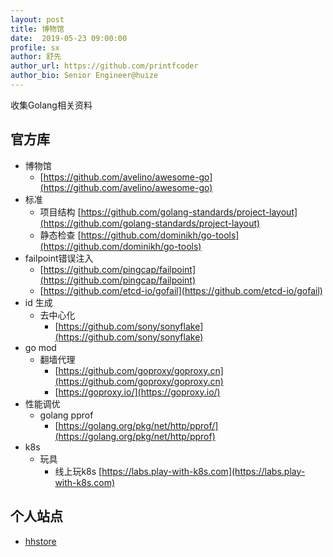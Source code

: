 ```yaml
---
layout: post
title: 博物馆
date:  2019-05-23 09:00:00
profile: sx
author: 舒先
author_url: https://github.com/printfcoder
author_bio: Senior Engineer@huize
---
```


收集Golang相关资料

## 官方库

- 博物馆
  - [https://github.com/avelino/awesome-go](https://github.com/avelino/awesome-go)
- 标准
  - 项目结构 [https://github.com/golang-standards/project-layout](https://github.com/golang-standards/project-layout)
  - 静态检查 [https://github.com/dominikh/go-tools](https://github.com/dominikh/go-tools)
- failpoint错误注入
  - [https://github.com/pingcap/failpoint](https://github.com/pingcap/failpoint)
  - [https://github.com/etcd-io/gofail](https://github.com/etcd-io/gofail)
- id 生成
  - 去中心化
    - [https://github.com/sony/sonyflake](https://github.com/sony/sonyflake)
- go mod
  - 翻墙代理 
    - [https://github.com/goproxy/goproxy.cn](https://github.com/goproxy/goproxy.cn)
    - [https://goproxy.io/](https://goproxy.io/)
- 性能调优
  - golang pprof
    - [https://golang.org/pkg/net/http/pprof/](https://golang.org/pkg/net/http/pprof)
- k8s
  - 玩具
    - 线上玩k8s [https://labs.play-with-k8s.com](https://labs.play-with-k8s.com)
    
## 个人站点

- [hhstore](https://github.com/hhstore/blog)
